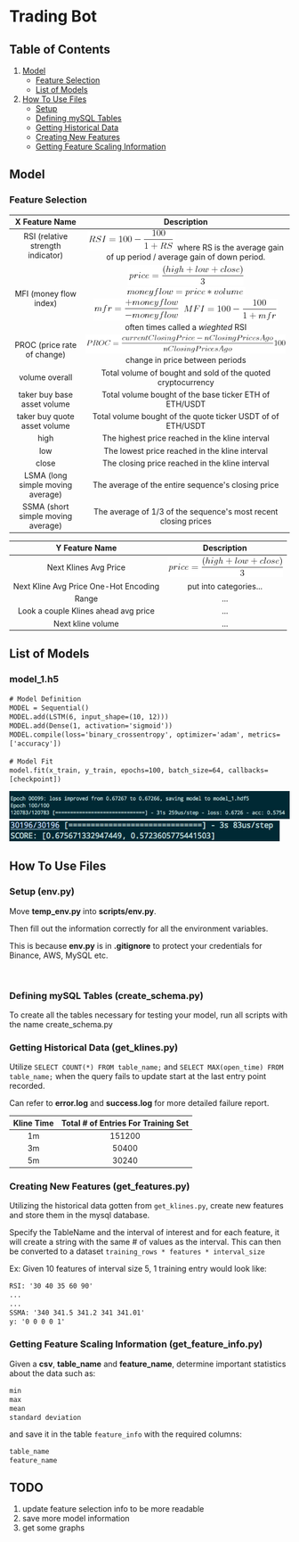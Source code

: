 # Trading Bot

## Table of Contents
1. [Model](#model)
    * [Feature Selection](#feature-selection)
    * [List of Models](#list-of-models)
2. [How To Use Files](#how-to-use-files)
    * [Setup](#setup-envpy)
    * [Defining mySQL Tables](#defining-mysql-tables-create_schemapy)
    * [Getting Historical Data](#getting-historical-data-get_klinespy)
    * [Creating New Features](#creating-new-features-get_featurespy)
    * [Getting Feature Scaling Information](#getting-feature-scaling-information-get_feature_infopy)

## Model
### Feature Selection

| X Feature Name | Description |
| :------------: | :---------: |
| RSI (relative strength indicator) | ![equation](formulas/rsi.png) where RS is the average gain of up period / average gain of down period. |
| MFI (money flow index) | ![equation](formulas/mfi-price.png) ![equation](formulas/mfi-moneyflow.png) ![equation](formulas/mfi-mfr.png) ![equation](formulas/mfi.png) often times called a *wieghted* RSI |
| PROC (price rate of change) | ![equation](formulas/proc.png) change in price between periods |
| volume overall | Total volume of bought and sold of the quoted cryptocurrency |
| taker buy base asset volume | Total volume bought of the base ticker ETH of ETH/USDT |
| taker buy quote asset volume | Total volume bought of the quote ticker USDT of of ETH/USDT |
| high | The highest price reached in the kline interval |
| low | The lowest price reached in the kline interval |
| close | The closing price reached in the kline interval |
| LSMA (long simple moving average) | The average of the entire sequence's closing price |
| SSMA (short simple moving average) | The average of 1/3 of the sequence's most recent closing prices |

| Y Feature Name | Description |
| :------------: | :---------: |
| Next Klines Avg Price | ![equation](formulas/mfi-price.png) |
| Next Kline Avg Price One-Hot Encoding | put into categories... |
| Range | ... |
| Look a couple Klines ahead avg price | ... |
| Next kline volume | ... |

## List of Models

### model_1.h5
```
# Model Definition
MODEL = Sequential()
MODEL.add(LSTM(6, input_shape=(10, 12)))
MODEL.add(Dense(1, activation='sigmoid'))
MODEL.compile(loss='binary_crossentropy', optimizer='adam', metrics=['accuracy'])

# Model Fit
model.fit(x_train, y_train, epochs=100, batch_size=64, callbacks=[checkpoint])
```

![model_1_training_score](formulas/model_1_training_score.png)
![model_1_test_score](formulas/model_1_test_score.png)



## How To Use Files
### Setup (env.py)
Move **temp_env.py** into **scripts/env.py**.

Then fill out the information correctly for all the environment variables.

This is because **env.py** is in **.gitignore** to protect your credentials for Binance, AWS, MySQL etc.

<br/>

### Defining mySQL Tables (create_schema.py)

To create all the tables necessary for testing your model, run all scripts with the name create_schema.py

### Getting Historical Data (get_klines.py)

Utilize ```SELECT COUNT(*) FROM table_name;``` and  ```SELECT MAX(open_time) FROM table_name;``` when the query fails to update start at the last entry point recorded.

Can refer to **error.log** and **success.log** for more detailed failure report.

|Kline Time | Total # of Entries For Training Set |
| :-------: | :---------------------------------: |
| 1m | 151200 |
| 3m | 50400 |
| 5m | 30240 |

### Creating New Features (get_features.py)

Utilizing the historical data gotten from ```get_klines.py```, create new features and store them in the mysql database.

Specify the TableName and the interval of interest and for each feature, it will create a string with the same # of values as the interval. This can then be converted to a dataset ```training_rows * features * interval_size```

Ex: Given 10 features of interval size 5, 1 training entry would look like:
```
RSI: '30 40 35 60 90'
...
...
SSMA: '340 341.5 341.2 341 341.01'
y: '0 0 0 0 1'
```

### Getting Feature Scaling Information (get_feature_info.py)

Given a **csv**, **table_name** and **feature_name**, determine important statistics about the data such as:
```
min
max
mean
standard deviation
```
and save it in the table ```feature_info``` with the required columns:
```
table_name
feature_name
```


## TODO
1. update feature selection info to be more readable
2. save more model information
3. get some graphs
